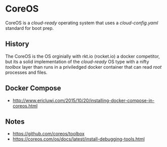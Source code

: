 # CoreOS

CoreOS is a *cloud-ready* operating system that uses a *cloud-config.yaml* standard for boot prep.

## History

The CoreOS is the OS orginially with rkt.io (rocket.io) a docker competitor, but its a solid implementation of the *cloud-ready* OS type with a nifty *toolbox* layer than runs in a priviledged docker container that can read *root* processes and files.

## Docker Compose

* http://www.ericluwj.com/2015/10/20/installing-docker-compose-in-coreos.html

## Notes


* https://github.com/coreos/toolbox
* https://coreos.com/os/docs/latest/install-debugging-tools.html
